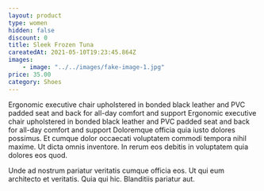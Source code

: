 ```yaml
---
layout: product
type: women
hidden: false
discount: 0
title: Sleek Frozen Tuna
careatedAt: 2021-05-10T19:23:45.864Z
images:
    - image: "../../images/fake-image-1.jpg"
price: 35.00
category: Shoes
---
```

Ergonomic executive chair upholstered in bonded black leather and PVC padded seat and back for all-day comfort and support
Ergonomic executive chair upholstered in bonded black leather and PVC padded seat and back for all-day comfort and support
Doloremque officia quia iusto dolores possimus. Et cumque dolor occaecati voluptatem commodi tempora nihil maxime. Ut dicta omnis inventore. In rerum eos debitis in voluptatem quia dolores eos quod.
 Unde ad nostrum pariatur veritatis cumque officia eos. Ut qui eum architecto et veritatis. Quia qui hic. Blanditiis pariatur aut.
